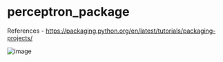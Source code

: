 # perceptron_package


References -
https://packaging.python.org/en/latest/tutorials/packaging-projects/

![image](https://user-images.githubusercontent.com/58273709/226369103-2927cc44-d403-4abf-a010-ccd101cd9c46.png)
